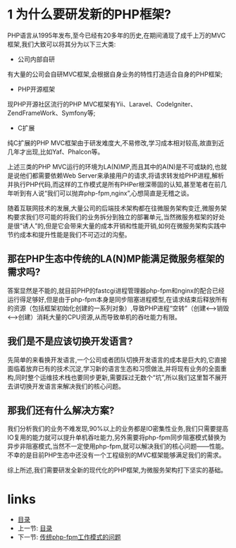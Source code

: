 # 1 为什么要研发新的PHP框架?

PHP语言从1995年发布,至今已经有20多年的历史,在期间涌现了成千上万的MVC框架,我们大致可以将其分为以下三大类:

- 公司内部自研

有大量的公司会自研MVC框架,会根据自身业务的特性打造适合自身的PHP框架;

- PHP开源框架

现PHP开源社区流行的PHP MVC框架有Yii、Laravel、CodeIgniter、ZendFrameWork、Symfony等;

- C扩展

纯C扩展的PHP MVC框架由于研发难度大,不易修改,学习成本相对较高,故直到近几年才出现,比如Yaf、Phalcon等。

上述三类的PHP MVC运行的环境为LA(N)MP,而且其中的A(N)是不可或缺的,也就是说他们都需要依赖Web Server来承接用户的请求,将请求转发给PHP进程,解析并执行PHP代码,而这样的工作模式是所有PHPer根深蒂固的认知,甚至笔者在前几年听到有人说“我们可以抛弃php-fpm,nginx”,心想简直是无稽之谈。

随着互联网技术的发展,大量公司的后端技术架构都在往微服务架构变迁,微服务架构要求我们尽可能的将我们的业务拆分到独立的部署单元,当然微服务框架的好处是很“诱人”的,但是它会带来大量的成本开销和性能开销,如何在微服务架构实践中节约成本和提升性能是我们不可迈过的沟壑。

## 那在PHP生态中传统的LA(N)MP能满足微服务框架的需求吗?

答案显然是不能的,就目前PHP的fastcgi进程管理器php-fpm和nginx的配合已经运行得足够好,但是由于php-fpm本身是同步阻塞进程模型,在请求结束后释放所有的资源（包括框架初始化创建的一系列对象）,导致PHP进程“空转”（创建<-->销毁<-->创建）消耗大量的CPU资源,从而导致单机的吞吐能力有限。

## 我们是不是应该切换开发语言?

先简单的来看换开发语言,一个公司或者团队切换开发语言的成本是巨大的,它直接面临着放弃已有的技术沉淀,学习新的语言生态和习惯做法,并将现有业务的全面重构,同时整个运维技术栈也要同步更新,需要踩过无数个“坑”,所以我们这里暂不展开去讲切换开发语言来解决我们的核心问题。

## 那我们还有什么解决方案?

我们分析我们的业务不难发现,90%以上的业务都是IO密集性业务,我们只需要提高IO复用的能力就可以提升单机吞吐能力,另外需要将php-fpm同步阻塞模式替换为异步非阻塞模式,当然不一定使用php-fpm,就可以解决我们的核心问题——性能。不幸的是目前PHP生态中还没有一个工程级别的MVC框架能够满足我们的需求。

综上所述,我们需要研发全新的现代化的PHP框架,为微服务架构打下坚实的基础。

# links
  * [目录](<README.md>)
  * 上一节: [目录](<README.md>)
  * 下一节: [传统php-fpm工作模式的问题](<01.1-传统php-fpm工作模式的问题.md>)